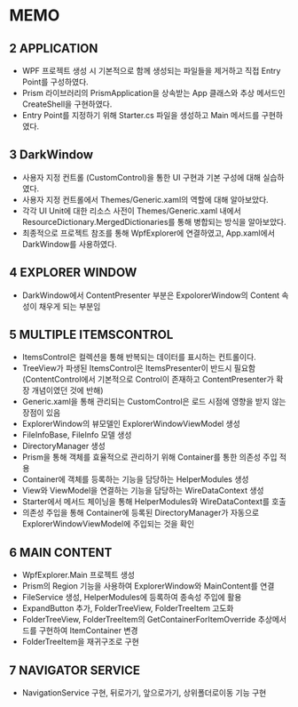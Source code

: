 ﻿# MEMO

## 2 APPLICATION
- WPF 프로젝트 생성 시 기본적으로 함께 생성되는 파일들을 제거하고 직접 Entry Point를 구성하였다.
- Prism 라이브러리의 PrismApplication을 상속받는 App 클래스와 추상 메서드인 CreateShell을 구현하였다.
- Entry Point를 지정하기 위해 Starter.cs 파일을 생성하고 Main 메서드를 구현하였다.

## 3 DarkWindow
- 사용자 지정 컨트롤 (CustomControl)을 통한 UI 구현과 기본 구성에 대해 실습하였다.
- 사용자 지정 컨트롤에서 Themes/Generic.xaml의 역할에 대해 알아보았다.
- 각각 UI Unit에 대한 리소스 사전이 Themes/Generic.xaml 내에서 ResourceDictionary.MergedDictionaries를 통해 병합되는 방식을 알아보았다.
- 최종적으로 프로젝트 참조를 통해 WpfExplorer에 연결하였고, App.xaml에서 DarkWindow를 사용하였다.

## 4 EXPLORER WINDOW
- DarkWindow에서 ContentPresenter 부분은 ExpolorerWindow의 Content 속성이 채우게 되는 부분임

## 5 MULTIPLE ITEMSCONTROL
- ItemsControl은 컬렉션을 통해 반복되는 데이터를 표시하는 컨트롤이다.
- TreeView가 파생된 ItemsControl은 ItemsPresenter이 반드시 필요함 (ContentControl에서 기본적으로 Control이 존재하고 ContentPresenter가 확장 개념이였던 것에 반해)
- Generic.xaml을 통해 관리되는 CustomControl은 로드 시점에 영향을 받지 않는 장점이 있음
- ExplorerWindow의 뷰모델인 ExplorerWindowViewModel 생성
- FileInfoBase, FileInfo 모델 생성
- DirectoryManager 생성
- Prism을 통해 객체를 효율적으로 관리하기 위해 Container를 통한 의존성 주입 적용
- Container에 객체를 등록하는 기능을 담당하는 HelperModules 생성
- View와 ViewModel을 연결하는 기능을 담당하는 WireDataContext 생성
- Starter에서 메서드 체이닝을 통해 HelperModules와 WireDataContext를 호출
- 의존성 주입을 통해 Container에 등록된 DirectoryManager가 자동으로 ExplorerWindowViewModel에 주입되는 것을 확인

## 6 MAIN CONTENT
- WpfExplorer.Main 프로젝트 생성
- Prism의 Region 기능을 사용하여 ExplorerWindow와 MainContent를 연결
- FileService 생성, HelperModules에 등록하여 종속성 주입에 활용
- ExpandButton 추가, FolderTreeView, FolderTreeItem 고도화
- FolderTreeView, FolderTreeItem의 GetContainerForItemOverride 추상메서드를 구현하여 ItemContainer 변경
- FolderTreeItem을 재귀구조로 구현

## 7 NAVIGATOR SERVICE
- NavigationService 구현, 뒤로가기, 앞으로가기, 상위폴더로이동 기능 구현